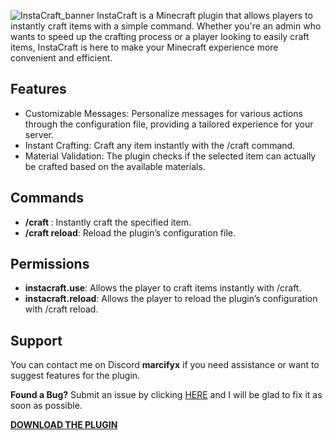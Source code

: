 ![InstaCraft_banner](https://github.com/user-attachments/assets/4e831e85-7e55-4f1c-a983-b2bc388d986f)
InstaCraft is a Minecraft plugin that allows players to instantly craft items with a simple command. Whether you're an admin who wants to speed up the crafting process or a player looking to easily craft items, InstaCraft is here to make your Minecraft experience more convenient and efficient.

## Features
 - Customizable Messages: Personalize messages for various actions through the configuration file, providing a tailored experience for your server.
 - Instant Crafting: Craft any item instantly with the /craft <item> command.
 - Material Validation: The plugin checks if the selected item can actually be crafted based on the available materials.

## Commands
 - **/craft <item>**: Instantly craft the specified item.
 - **/craft reload**: Reload the plugin’s configuration file.

## Permissions
 - **instacraft.use**: Allows the player to craft items instantly with /craft.
 - **instacraft.reload**: Allows the player to reload the plugin’s configuration with /craft reload.

## Support
You can contact me on Discord **marcifyx** if you need assistance or want to suggest features for the plugin.

**Found a Bug?** Submit an issue by clicking [HERE](https://github.com/SandBytes/InstaCraft/issues) and I will be glad to fix it as soon as possible.

[**DOWNLOAD THE PLUGIN**](https://www.spigotmc.org/resources/instacraft.121765/)
